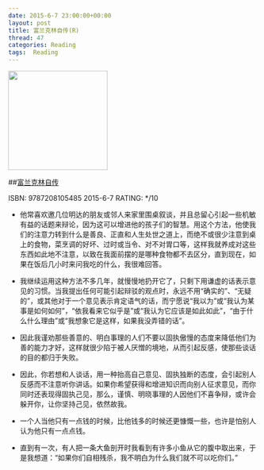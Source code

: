```yaml
---
date: 2015-6-7 23:00:00+00:00
layout: post
title: 富兰克林自传(R)
thread: 47
categories: Reading
tags:  Reading
---
```


<img src="http://ec4.images-amazon.com/images/I/51No1nXm7hL.jpg" width="200" />

##[富兰克林自传](http://book.douban.com/subject/1313181/)

ISBN: 9787208105485 2015-6-7 RATING: */10

- 他常喜欢邀几位明达的朋友或邻人来家里围桌叙谈，并且总留心引起一些机敏有益的话题来辩论，因为这可以增进他的孩子们的智慧。用这个方法，他使我们的注意力转到什么是善良、正直和人生处世之道上，而绝不或很少注意到桌上的食物，菜烹调的好坏、过时或当令、对不对胃口等，这样我就养成对这些东西如此地不注意，以致在我面前摆的是哪种食物都不去区分，直到现在，如果在饭后几小时来问我吃的什么，我很难回答。

- 我继续运用这种方法不多几年，就慢慢地扔开它了，只剩下用谦虚的话表示意见的习惯。当我提出任何可能引起辩驳的观点时，永远不用“确实的”、“无疑的”，或其他对于一个意见表示肯定语气的话，而宁愿说“我以为”或“我认为某事是如何如何”，“依我看来它似乎是”或“我认为它应该是如此如此”，“由于什么什么理由”或“我想象它是这样，如果我没弄错的话”。

- 因此我谨劝那些善意的、明白事理的人们不要以固执傲慢的态度来降低他们为善的能力才好，这样就很少陷于被人厌憎的境地，从而引起反感，使那些谈话的目的都归于失败。

- 因此，你若想和人谈话，用一种抬高自己意见、固执独断的态度，会引起别人反感而不注意听你讲话。如果你希望获得和增进知识而向别人征求意见，而你同时还表现得固执己见，那么，谨慎、明晓事理的人因他们不喜争辩，或许会躲开你，让你坚持己见，依然故我。

- 一个人当他只有一点钱的时候，比他钱多的时候还更慷慨一些，也许是怕别人认为他只有一点点钱。

- 直到有一次，有人把一条大鱼剖开时我看到有许多小鱼从它的腹中取出来，于是我想道：“如果你们自相残杀，我不明白为什么我们就不可以吃你们。”

